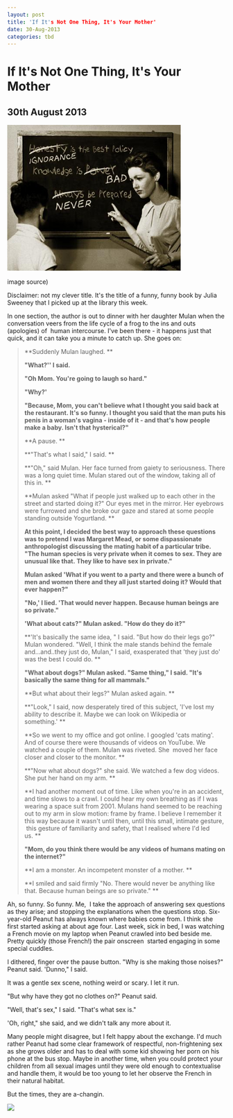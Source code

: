 ```yaml
---
layout: post
title: 'If It's Not One Thing, It's Your Mother'
date: 30-Aug-2013
categories: tbd
---
```


# If It's Not One Thing, It's Your Mother

## 30th August 2013

<img class="photo-horiz" src="/images/2013/08/Sex-Education-Picture.jpg" />

<p (<a href="http://blog.lib.umn.edu/puot0002/politicsofsex/2011/04/diablog-8-sex-ed-images.html">image source</a>)</p>

Disclaimer: not my clever title. It's the title of a funny,   funny book by Julia Sweeney that I picked up at the library this week.

In one section, the author is out to dinner with her daughter Mulan when the conversation veers from the life cycle of a frog to the ins and outs (apologies) of  human intercourse. I've been there - it happens just that quick, and it can take you a minute to catch up. She goes on:

<blockquote>**Suddenly Mulan laughed. **

**"What?'' I said.**

**"Oh Mom. You're going to laugh so hard."**

**"Why?'**

**"Because, Mom, you can't believe what I thought you said back at the restaurant. It's so funny. I thought you said that the man puts his penis in a woman's vagina - inside of it - and that's how people make a baby. Isn't that hysterical?"**

**A pause. **

**"That's what I said," I said. **

**"Oh," said Mulan. Her face turned from gaiety to seriousness. There was a long quiet time. Mulan stared out of the window, taking all of this in. **

**Mulan asked "What if people just walked up to each other in the street and started doing it?" Our eyes met in the mirror. Her eyebrows were furrowed and she broke our gaze and stared at some people standing outside Yogurtland. **

**At this point, I decided the best way to approach these questions was to pretend I was Margaret Mead, or some dispassionate anthropologist discussing the mating habit of a particular tribe. "The human species is very private when it comes to sex. They are unusual like that. They like to have sex in private."**

**Mulan asked 'What if you went to a party and there were a bunch of men and women there and they all just started doing it? Would that ever happen?"**

**"No,' I lied. 'That would never happen. Because human beings are so private."**

**'What about cats?" Mulan asked. "How do they do it?"**

**'It's basically the same idea, " I said. "But how do their legs go?" Mulan wondered. "Well, I think the male stands behind the female and...and..they just do, Mulan," I said, exasperated that 'they just do' was the best I could do. **

**"What about dogs?" Mulan asked. "Same thing," I said. "It's basically the same thing for all mammals."**

**But what about their legs?" Mulan asked again. **

**"Look," I said, now desperately tired of this subject, 'I've lost my ability to describe it. Maybe we can look on Wikipedia or something.' **

**So we went to my office and got online. I googled 'cats mating'. And of course there were thousands of videos on YouTube. We watched a couple of them. Mulan was riveted. She  moved her face closer and closer to the monitor. **

**"Now what about dogs?" she said. We watched a few dog videos. She put her hand on my arm. **

**I had another moment out of time. Like when you're in an accident, and time slows to a crawl. I could hear my own breathing as if I was wearing a space suit from 2001. Mulans hand seemed to be reaching out to my arm in slow motion: frame by frame. I believe I remember it this way because it wasn't until then, until this small, intimate gesture,  this gesture of familiarity and safety, that I realised where I'd led us. **

**"Mom, do you think there would be any videos of humans mating on the internet?"**

**I am a monster. An incompetent monster of a mother. **

**I smiled and said firmly "No. There would never be anything like that. Because human beings are so private." **</blockquote>

Ah, so funny. So funny. Me,  I take the approach of answering sex questions as they arise; and stopping the explanations when the questions stop. Six-year-old Peanut has always known where babies come from. I think she first started asking at about age four. Last week, sick in bed, I was watching a French movie on my laptop when Peanut crawled into bed beside me. Pretty quickly (those French!) the pair onscreen  started engaging in some special cuddles.

I dithered, finger over the pause button. "Why is she making those noises?" Peanut said. 'Dunno," I said.

It was a gentle sex scene, nothing weird or scary. I let it run.

"But why have they got no clothes on?" Peanut said.

"Well, that's sex," I said. "That's what sex is."

'Oh, right," she said, and we didn't talk any more about it.

Many people might disagree, but I felt happy about the exchange. I'd much rather Peanut had some clear framework of respectful, non-frightening sex as she grows older and has to deal with some kid showing her porn on his phone at the bus stop. Maybe in another time, when you could protect your children from all sexual images until they were old enough to contextualise and handle them, it would be too young to let her observe the French in their natural habitat.

But the times, they are a-changin.

<a href="http://www.facebook.com/sharer.php?u=&amp;linkname=If%20It%27s%20Not%20One%20Thing%2C%20It%27s%20Your%20Mother"><img src="http://shongjog.files.wordpress.com/2008/04/share-on-facebook.gif?" />
